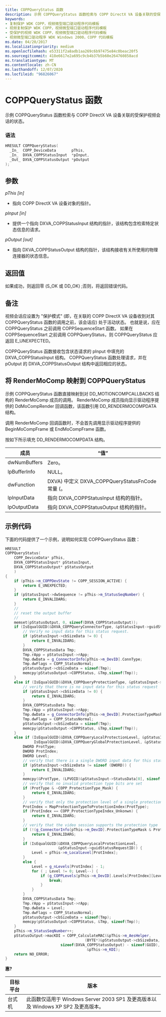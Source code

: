 ```yaml
---
title: COPPQueryStatus 函数
description: 示例 COPPQueryStatus 函数检索与 COPP DirectX VA 设备关联的受保护视频会话的状态。
keywords:
- 复制保护 WDK COPP，视频微型端口驱动程序代码模板
- 视频复制保护 WDK COPP，视频微型端口驱动程序代码模板
- 受保护的视频 WDK COPP，视频微型端口驱动程序代码模板
- 视频微型端口驱动程序 WDK Windows 2000，COPP 代码模板
ms.date: 04/20/2017
ms.localizationpriority: medium
ms.openlocfilehash: e53311f2a8adb1aa269c6b97475e84c0beac20f5
ms.sourcegitcommit: 418e6617e2a695c9cb4b37b5b60e264760858acd
ms.translationtype: MT
ms.contentlocale: zh-CN
ms.lasthandoff: 12/07/2020
ms.locfileid: "96826067"
---
```

# <a name="coppquerystatus-function"></a>COPPQueryStatus 函数

示例 COPPQueryStatus 函数检索与 COPP DirectX VA 设备关联的受保护视频会话的状态。

### <a name="syntax"></a>语法

```cpp
HRESULT COPPQueryStatus(
  _In_  COPP_DeviceData       pThis,
  _In_  DXVA_COPPStatusInput  *pInput,
  _Out_ DXVA_COPPStatusOutput *pOutput
);
```

## <a name="parameters"></a>参数

*pThis [in]*

* 指向 COPP DirectX VA 设备对象的指针。

*pInput [in]*

* 提供一个指向 DXVA_COPPStatusInput 结构的指针，该结构包含检索特定状态信息的请求。

*pOutput [out]*

* 指向 DXVA_COPPStatusOutput 结构的指针，该结构接收有关所使用的物理连接器的状态信息。

## <a name="return-value"></a>返回值

如果成功，则返回零 (S_OK 或 DD_OK) ;否则，将返回错误代码。

## <a name="remarks"></a>备注

视频会话应设置为 "保护模式" (即，在关联的 COPP DirectX VA 设备收到对其 COPPQueryStatus 函数的调用之前，该会话应) 处于活动状态。 也就是说，应在 COPPQueryStatus 之前调用 COPPSequenceStart 函数。 如果在 COPPSequenceStart 之前调用 COPPQueryStatus，则 COPPQueryStatus 应返回 E_UNEXPECTED。

COPPQueryStatus 函数接收包含状态请求的 pInput 中填充的 DXVA_COPPStatusInput 结构。 COPPQueryStatus 函数处理请求，并在 pOutput 的 DXVA_COPPStatusOutput 结构中返回相应的状态。

## <a name="mapping-rendermocomp-to-coppquerystatus"></a>将 RenderMoComp 映射到 COPPQueryStatus

示例 COPPQueryStatus 函数直接映射到对 DD_MOTIONCOMPCALLBACKS 结构的 RenderMoComp 成员的调用。 RenderMoComp 成员指向显示驱动程序提供的 DdMoCompRender 回调函数，该函数引用 DD_RENDERMOCOMPDATA 结构。

调用 RenderMoComp 回调函数时，不会首先调用显示驱动程序提供的 BeginMoCompFrame 或 EndMoCompFrame 函数。

按如下所示填充 DD_RENDERMOCOMPDATA 结构。

| 成员 | “值” |
| ------ | ----- |
| dwNumBuffers | Zero。 |
| lpBufferInfo | NULL。 |
| dwFunction | DXVA) 中定义 DXVA_COPPQueryStatusFnCode 常量 (。 |
| lpInputData | 指向 DXVA_COPPStatusInput 结构的指针。 |
| lpOutputData | 指向 DXVA_COPPStatusOutput 结构的指针。 |

## <a name="example-code"></a>示例代码

下面的代码提供了一个示例，说明如何实现 COPPQueryStatus 函数：

```cpp
HRESULT
COPPQueryStatus(
    COPP_DeviceData* pThis,
    DXVA_COPPStatusInput* pStatusInput,
    DXVA_COPPStatusOutput* pStatusOutput
    )
{
    if (pThis->m_COPPDevState != COPP_SESSION_ACTIVE) {
        return E_UNEXPECTED;
    }
    if (pStatusInput->dwSequence != pThis->m_StatusSeqNumber) {
        return E_INVALIDARG;
    }
    //
    // reset the output buffer
    //
    memset(pStatusOutput, 0, sizeof(DXVA_COPPStatusOutput));
    if (IsEqualGUID(&DXVA_COPPQueryConnectorType, &pStatusInput->guidStatusRequestID)) {
        // Verify no input data for this status request.
        if (pStatusInput->cbSizeData != 0) {
            return E_INVALIDARG;
        }
        DXVA_COPPStatusData Tmp;
        Tmp.rApp = pStatusInput->rApp;
        Tmp.dwData = g_ConnectorInfo[pThis->m_DevID].ConnType;
        Tmp.dwFlags = COPP_StatusNormal;
        pStatusOutput->cbSizeData = sizeof(Tmp);
        memcpy(pStatusOutput->COPPStatus, &Tmp,sizeof(Tmp));
    }
    else if (IsEqualGUID(&DXVA_COPPQueryProtectionType, &pStatusInput->guidStatusRequestID)) {
        // verify that there is no input data for this status request
        if (pStatusInput->cbSizeData != 0) {
            return E_INVALIDARG;
        }
        DXVA_COPPStatusData Tmp;
        Tmp.rApp = pStatusInput->rApp;
        Tmp.dwData = g_ConnectorInfo[pThis->m_DevID].ProtectionTypeMask;
        Tmp.dwFlags = COPP_StatusNormal;
        pStatusOutput->cbSizeData = sizeof(Tmp);
        memcpy(pStatusOutput->COPPStatus, &Tmp,sizeof(Tmp));
    }
    else if (IsEqualGUID(&DXVA_COPPQueryLocalProtectionLevel, &pStatusInput->guidStatusRequestID) ||
             IsEqualGUID(&DXVA_COPPQueryGlobalProtectionLevel, &pStatusInput->guidStatusRequestID)) {
        DWORD ProtType;
        DWORD ProtIndex;
        DWORD Level;
        // verify that there is a single DWORD input data for this status request
        if (pStatusInput->cbSizeData != sizeof (DWORD)) {
            return E_INVALIDARG;
        }
        memcpy(&ProtType, (LPVOID)&pStatusInput->StatusData[0], sizeof(DWORD));
        // verify that no invalid protection type bits are set
        if (ProtType & ~COPP_ProtectionType_Mask) {
            return E_INVALIDARG;
        }
        // verify that only the protection level of a single protection type is requested
        ProtIndex = MapProtectionTypeToProtectionIndex(ProtType);
        if (ProtIndex == COPP_ProtectionTypeIndex_Unkonwn) {
            return E_INVALIDARG;
        }
        // verify that the video session supports the protection type
        if (!(g_ConnectorInfo[pThis->m_DevID].ProtectionTypeMask & ProtType)) {
            return E_INVALIDARG;
        }
        if (IsEqualGUID(&DXVA_COPPQueryLocalProtectionLevel,
                        &pStatusInput->guidStatusRequestID)) {
            Level = pThis->m_LocalLevel[ProtIndex];
        }
        else {
            Level = g_nLevels[ProtIndex] - 1;
            for ( ; Level != 0; Level--) {
                if (g_COPPLevels[pThis->m_DevID].Levels[ProtIndex][Level]) {
                    break;
                }
            }
        }
        DXVA_COPPStatusData Tmp;
        Tmp.rApp = pStatusInput->rApp;
        Tmp.dwData = Level;
        Tmp.dwFlags = COPP_StatusNormal;
        pStatusOutput->cbSizeData = sizeof(Tmp);
        memcpy(pStatusOutput->COPPStatus, &Tmp, sizeof(Tmp));
    }
    pThis->m_StatusSeqNumber++;
    pStatusOutput->macKDI = COPP_CalculateMAC(&pThis->m_AesHelper,
                                    (BYTE*)&pStatusOutput->cbSizeData,
                         sizeof(DXVA_COPPStatusOutput) - sizeof(GUID),
                                     &pThis->m_KDI);
    return NO_ERROR;
}
```

**惠?**

| 目标平台 | 版本 |
| -- | -- |
| 台式机 | 此函数仅适用于 Windows Server 2003 SP1 及更高版本以及 Windows XP SP2 及更高版本。 |
